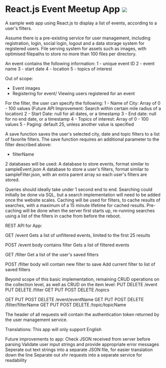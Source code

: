 # React.js Event Meetup App <img src="https://travis-ci.org/Simon-Briggs/sampleMeetupApp.svg?branch=master">

A sample web app using React.js to display a list of events, according to a user's filters.

Assume there is a pre-existing service for user management, including registration, login, social login, logout and a data storage system for registered users.
File serving system for assets such as images, with optimised filepaths to store no more than 100 files per directory.

An event contains the following information:
1 - unique event ID
2 - event name
3 - start date
4 - location
5 - topics of interest

Out of scope:
- Event images
- Registering for event/ Viewing users registered for an event

For the filter, the user can specify the following:
1 - Name of City: Array of 0 - 100 values (Future API Improvement: Search within certain mile radius of a location)
2 - Start Date: null for all dates, or a timestamp
3 - End date: null for no end date, or a timestamp
4 - Topics of interest: Array of 0 - 100 values
5 - Paging: default 25, unless another value is specified

A save function saves the user's selected city, date and topic filters to a list of favorite filters.
The save function requires an additional parameter to the filter described above:
- filterName

2 databases will be used:
A database to store events, format similar to sampleEvent.json
A database to store a user's filters, format similar to sampleFilter.json, with an extra parent array so each user's filters are stored.

Queries should ideally take under 1 second end to end.
Searching could initially be done via SQL, but a search implementation will need to be added once the website scales.
Caching will be used for filters, to cache results of searches, with a maximum of a 15 minute lifetime for cached results.
Pre-caching will be done when the server first starts up, re-running searches using a list of the filters in cache from before the reboot.

REST API for App:

GET /event
Gets a list of unfiltered events, limited to the first 25 results

POST /event
body contains filter
Gets a list of filtered events

GET /filter
Get a list of the user's saved filters
 
POST /filter
body will contain new filter to save
Add current filter to list of saved filters

Beyond scope of this basic implementation, remaining CRUD operations on the collection level, as well as CRUD on the item level:
PUT DELETE /event
PUT DELETE /filter
GET PUT POST DELETE /topics

GET PUT POST DELETE /event/eventName
GET PUT POST DELETE /filter/filterName
GET PUT POST DELETE /topic/topicName

The header of all requests will contain the authentication token returned by the user management service. 

Translations:
This app will only support English

Future improvements to app:
Check JSON received from server before parsing
Validate user input strings and provide appropriate error messages
Seperate out text strings into a separate JSON file, for easier translation down the line
Separate out xhr requests into a separate service for readability